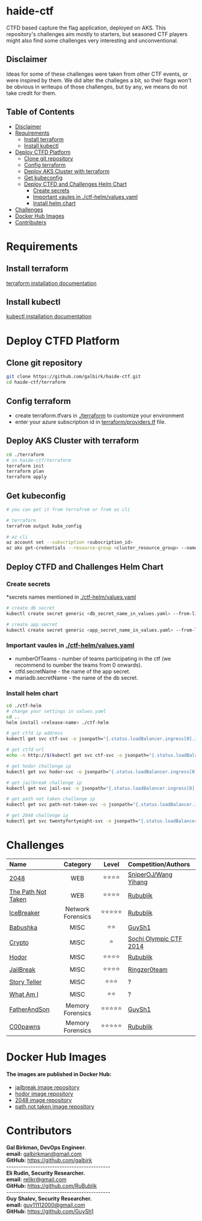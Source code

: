 # haide-ctf
CTFD based capture the flag application, deployed on AKS. This repository's challenges aim mostly to starters, but seasoned CTF players might also find some challenges very interesting and unconventional.

## Disclaimer
Ideas for some of these challenges were taken from other CTF events, or were inspired by them. We did alter the challeges a bit, so their flags won't be obvious in writeups of those challenges, but by any, we means do not take credit for them.  

## Table of Contents
- [Disclaimer](#disclaimer)
- [Requirements](#requirements)
  * [Install terraform](#Install-terraform)
  * [Install kubectl](#install-kubectl)
- [Deploy CTFD Platform](#deploy-ctfd-platform)
  * [Clone git repository](#clone-git-repository)
  * [Config terraform](#config-terraform)
  * [Deploy AKS Cluster with terraform](#deploy-aks-cluster-with-terraform)
  * [Get kubeconfig](#get-kubeconfig)
  * [Deploy CTFD and Challenges Helm Chart](#deploy-ctfd-and-challenges-helm-chart)
    * [Create secrets](#create-secrets)
    * [Important vaules in ./ctf-helm/values.yaml](#important-vaules-in-ctf-helmvaluesyamlctf-helmvaluesyaml)
    * [Install helm chart](#install-helm-chart)
- [Challenges](#challenges)
- [Docker Hub Images](#docker-Hub-Images)
- [Contributers](#contributers)

# Requirements
## Install terraform
[terraform installation documentation](https://learn.hashicorp.com/tutorials/terraform/install-cli)<br>
## Install kubectl
[kubectl installation documentation](https://kubernetes.io/docs/tasks/tools/)<br>
# Deploy CTFD Platform

## Clone git repository
```bash
git clone https://github.com/galbirk/haide-ctf.git
cd haide-ctf/terraform
```
## Config terraform
- create terraform.tfvars in [./terraform](./terrafrom) to customize your environment
- enter your azure subscription id in [terraform/providers.tf](./terraform/providers.tf) file.
## Deploy AKS Cluster with terraform
```bash
cd ./terraform
# in haide-ctf/terraform
terraform init
terraform plan 
terraform apply
```
## Get kubeconfig
```bash
# you can get it from terrafrom or from az cli

# terraform
terrafrom output kube_config

# az cli
az account set --subscription <subscription_id>
az aks get-credentials --resource-group <cluster_resource_group> --name <cluster_name>
```
## Deploy CTFD and Challenges Helm Chart
### Create secrets
*secrets names mentioned in [./ctf-helm/values.yaml](./ctf-helm/values.yaml)
```bash
# create db secret
kubectl create secret generic <db_secret_name_in_values.yaml> --from-literal=MYSQL_DATABASE=<db_name> --from-literal=MYSQL_PASSWORD=<db_password> --from-literal=MYSQL_ROOT_PASSWORD=<root_password> --from-literal=MYSQL_USER=<db_username> --dry-run=client -o json > ./ctf-helm/db-secret.yaml

# create app secret
kubectl create secret generic <app_secret_name_in_values.yaml> --from-literal=dbURL=mysql+pymysql://<db_username>:<db_password>@<db_service_name>/ctfd --dry-run=client -o json > ./ctf-helm/app-secret.yaml
```
### Important vaules in [./ctf-helm/values.yaml](./ctf-helm/values.yaml)
* numberOfTeams - number of teams participating in the ctf (we recommend to number the teams from 0 onwards).
* ctfd.secretName - the name of the app secret.
* mariadb.secretName - the name of the db secret.
### Install helm chart
```bash
cd ./ctf-helm
# change your settings in values.yaml
cd ..
helm install <release-name> ./ctf-helm

# get ctfd ip address
kubectl get svc ctf-svc -o jsonpath="{.status.loadBalancer.ingress[0].ip}"

# get ctfd url
echo -n http://$(kubectl get svc ctf-svc -o jsonpath="{.status.loadBalancer.ingress[0].ip}")

# get hodor challenge ip
kubectl get svc hodor-svc -o jsonpath="{.status.loadBalancer.ingress[0].ip}"

# get jailbreak challenge ip
kubectl get svc jail-svc -o jsonpath="{.status.loadBalancer.ingress[0].ip}"

# get path not taken challenge ip
kubectl get svc path-not-taken-svc -o jsonpath="{.status.loadBalancer.ingress[0].ip}"

# get 2048 challenge ip
kubectl get svc twentyfortyeight-svc -o jsonpath="{.status.loadBalancer.ingress[0].ip}"
```

# Challenges
| Name | Category | Level | Competition/Authors |
| :--- | :---: | :---: | :--- |
| [2048](./2048/) | WEB | :star::star::star::star: | [SniperOJ/Wang Yihang](https://github.com/SniperOJ/Jeopardy-Challenges/tree/master/web#2048) |
| [The Path Not Taken](./the-path-not-taken/)  | WEB | :star::star::star::star: | [Rubublik](https://github.com/RuBublik) |
| [IceBreaker](./icebreaker/) | Network Forensics | :star::star::star::star::star: | [Rubublik](https://github.com/RuBublik) | 
| [Babushka](./babushka/) | MISC | :star::star: | [GuySh1](https://github.com/Guysh1) |
| [Crypto](./Crypto/) | MISC | :star: | [Sochi Olympic CTF 2014](https://github.com/ctfs/write-ups-2014/tree/master/olympic-ctf-2014/crypting) | 
| [Hodor](./Hodor/) | MISC | :star::star::star::star: | [Rubublik](https://github.com/RuBublik) |
| [JailBreak](./jailbreak/) | MISC | :star::star::star::star: | [Ringzer0team](https://github.com/SniperOJ/Jeopardy-Challenges/tree/master/misc#bash-jail) |
| [Story Teller](./Storyteller/) | MISC | :star::star::star: | ? |
| [What Am I](./WhatAmI/) | MISC | :star::star: | ? |
| [FatherAndSon](./FatherAndSon/) | Memory Forensics | :star::star::star::star::star: | [GuySh1](https://github.com/Guysh1) |
| [C00pawns](./C00pawns/) | Memory Forensics | :star::star::star::star::star: | [Rubublik](https://github.com/RuBublik) |


# Docker Hub Images
#### The images are published in Docker Hub:
* [jailbreak image repository](https://hub.docker.com/repository/docker/galbirk/jail)
* [hodor image repository](https://hub.docker.com/repository/docker/galbirk/hodor)
* [2048 image repository](https://hub.docker.com/repository/docker/galbirk/twentyfortyeight)
* [path not taken image repository](https://hub.docker.com/repository/docker/galbirk/path)

# Contributors

<b>Gal Birkman, DevOps Engineer.</b><br>
<b>email:</b> galbirkman@gmail.com<br>
<b>GitHub:</b> https://github.com/galbirk
<br>-------------------------------------------<br>
<b>Eli Rudin, Security Researcher.</b><br>
<b>email:</b> relikr@gmail.com<br>
<b>GitHub:</b> https://github.com/RuBublik
<br>-------------------------------------------<br>
<b>Guy Shalev, Security Researcher.</b><br>
<b>email:</b> guy11112000@gmail.com<br>
<b>GitHub:</b> https://github.com/GuySh1

